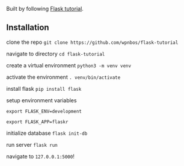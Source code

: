 Built by following [Flask tutorial](https://flask.palletsprojects.com/en/2.0.x/tutorial/layout/). 

## Installation 

clone the repo 
`git clone https://github.com/wpnbos/flask-tutorial`

navigate to directory 
`cd flask-tutorial`

create a virtual environment
`python3 -m venv venv`

activate the environment
`. venv/bin/activate`

install flask 
`pip install flask`

setup environment variables 

`export FLASK_ENV=development`

`export FLASK_APP=flaskr`

initialize database 
`flask init-db`

run server 
`flask run`

navigate to `127.0.0.1:5000`!

